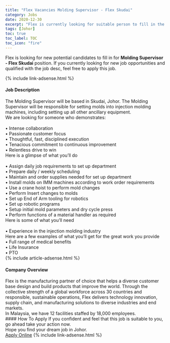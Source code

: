 ```yaml
---
title: "Flex Vacancies Molding Supervisor - Flex Skudai" 
category: Jobs 
date: 2020-12-30 
excerpt: "Flex is currently looking for suitable person to fill in the Molding Supervisor - Flex Skudai which positioned at Johor" 
tags: [Johor] 
toc: true 
toc_label: TOC 
toc_icon: "fire" 
--- 
```


<p>Flex is looking for new potential candidates to fill in for <b>Molding Supervisor - Flex Skudai</b> position. If you currently looking for new job opportunities and qualified with the job desc, feel free to apply this job.
</p>{% include link-adsense.html %} 
<div><div><div><h4>Job Description</h4></div></div><div><div><span><div><div>The Molding Supervisor will be based in Skudai, Johor. The Molding Supervisor will be responsible for setting molds into injection molding machines, including setting up all other ancillary equipment.<div>We are looking for someone who demonstrates:</div><div><br>&#8226; Intense collaboration<br>&#8226; Passionate customer focus<br>&#8226; Thoughtful, fast, disciplined execution<br>&#8226; Tenacious commitment to continuous improvement<br>&#8226; Relentless drive to win</div><div>Here is a glimpse of what you&#8217;ll do</div><div><br>&#8226; Assign daily job requirements to set up department<br>&#8226; Prepare daily / weekly scheduling<br>&#8226; Maintain and order supplies needed for set up department<br>&#8226; Install molds on IMM machines according to work order requirements<br>&#8226; Use a crane hoist to perform mold changes<br>&#8226; Perform Insert changes to molds<br>&#8226; Set up End of Arm tooling for robotics<br>&#8226; Set up robotic programs<br>&#8226; Setup initial mold parameters and dry cycle press<br>&#8226; Perform functions of a material handler as required</div><div>Here is some of what you&#8217;ll need</div><div><br>&#8226; Experience in the injection molding industry</div><div>Here are a few examples of what you&#8217;ll get for the great work you provide<br>&#8226; Full range of medical benefits<br>&#8226; Life Insurance<br>&#8226; PTO</div></div></div></span></div></div></div> 
{% include article-adsense.html %} 
<div><div><div><h4>Company Overview</h4></div></div><div><div><span><div><div>
	Flex is the manufacturing partner of choice that helps a diverse customer base design and build products that improve the world. Through the collective strength of a global workforce across 30 countries and responsible, sustainable operations, Flex delivers technology innovation, supply chain, and manufacturing solutions to diverse industries and end markets.
	<div>
		In Malaysia, we have 12 facilities staffed by 18,000 employees.</div>
</div></div></span></div></div></div> 
#### How To Apply 
If you confident and feel that this job is suitable to you, go ahead take your action now. <br/> 
Hope you find your dream job in Johor. <br/> 
<a href="https://www.jobstreet.com.my/en/job/molding-supervisor-flex-skudai-4443511?jobId=jobstreet-my-job-4443511&sectionRank=19&token=0~ae1f7b13-bc91-4131-8492-e9c0a8fbdc58&fr=SRP%20View%20In%20New%20Ta" class="btn btn--info" target="_blank" rel="nofollow noopenner">Apply Online</a> 
{% include link-adsense.html %} 